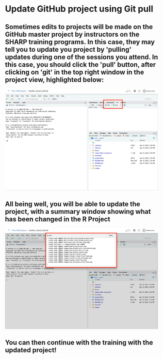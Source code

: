# Update GitHub project using Git pull

## Sometimes edits to projects will be made on the GitHub master project by instructors on the SHARP training programs. In this case, they may tell you to update you project by 'pulling' updates during one of the sessions you attend. In this case, you should click the 'pull' button, after clicking on 'git' in the top right window in the project view, highlighted below: 

![](../images/git_pull_main_screen.png)

## All being well, you will be able to update the project, with a summary window showing what has been changed in the R Project

![](../images/git_pull_updates_summary.png)

## You can then continue with the training with the updated project!
